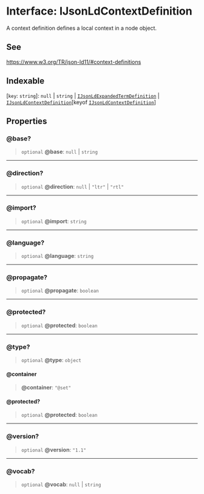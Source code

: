 # Interface: IJsonLdContextDefinition

A context definition defines a local context in a node object.

## See

https://www.w3.org/TR/json-ld11/#context-definitions

## Indexable

 \[`key`: `string`\]: `null` \| `string` \| [`IJsonLdExpandedTermDefinition`](../type-aliases/IJsonLdExpandedTermDefinition.md) \| [`IJsonLdContextDefinition`](IJsonLdContextDefinition.md)\[keyof [`IJsonLdContextDefinition`](IJsonLdContextDefinition.md)\]

## Properties

### @base?

> `optional` **@base**: `null` \| `string`

***

### @direction?

> `optional` **@direction**: `null` \| `"ltr"` \| `"rtl"`

***

### @import?

> `optional` **@import**: `string`

***

### @language?

> `optional` **@language**: `string`

***

### @propagate?

> `optional` **@propagate**: `boolean`

***

### @protected?

> `optional` **@protected**: `boolean`

***

### @type?

> `optional` **@type**: `object`

#### @container

> **@container**: `"@set"`

#### @protected?

> `optional` **@protected**: `boolean`

***

### @version?

> `optional` **@version**: `"1.1"`

***

### @vocab?

> `optional` **@vocab**: `null` \| `string`
